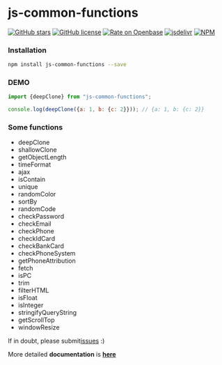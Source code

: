 # js-common-functions

[![GitHub stars](https://img.shields.io/github/stars/Magic-Academy/js-common-functions)](https://github.com/Magic-Academy/js-common-functions/stargazers)
[![GitHub license](https://img.shields.io/github/license/Magic-Academy/js-common-functions)](https://github.com/Magic-Academy/js-common-functions/blob/master/LICENSE)
[![Rate on Openbase](https://badges.openbase.io/js/rating/js-common-functions.svg)](https://openbase.io/js/js-common-functions?utm_source=embedded&utm_medium=badge&utm_campaign=rate-badge)
[![jsdelivr](https://data.jsdelivr.com/v1/package/npm/js-common-functions/badge?style=rounded)](https://www.jsdelivr.com/package/npm/js-common-functions)
[![NPM](https://nodei.co/npm/js-common-functions.png)](https://nodei.co/npm/js-common-functions/)

### Installation

```bash 
npm install js-common-functions --save
```

### DEMO

```js 
import {deepClone} from "js-common-functions";

console.log(deepClone({a: 1, b: {c: 2}})); // {a: 1, b: {c: 2}}

```
### Some functions

* deepClone 
* shallowClone
* getObjectLength
* timeFormat
* ajax
* isContain
* unique
* randomColor
* sortBy
* randomCode
* checkPassword
* checkEmail
* checkPhone
* checkIdCard
* checkBankCard
* checkPhoneSystem
* getPhoneAttribution
* fetch
* isPC
* trim
* filterHTML
* isFloat
* isInteger
* stringifyQueryString
* getScrollTop
* windowResize

If in doubt, please submit[issues](https://github.com/Magic-Academy/js-common-functions/issues/new) :)

More detailed **documentation** is [**here**](https://Magic-Academy.github.io/js-common-functions/)
